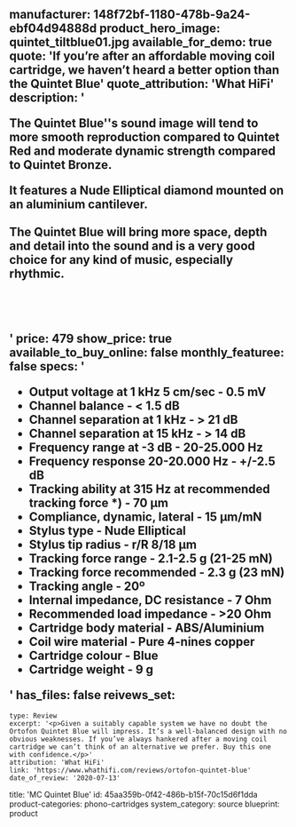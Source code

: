 manufacturer: 148f72bf-1180-478b-9a24-ebf04d94888d
product_hero_image: quintet_tiltblue01.jpg
available_for_demo: true
quote: 'If you’re after an affordable moving coil cartridge, we haven’t heard a better option than the Quintet Blue'
quote_attribution: 'What HiFi'
description: '<p>The Quintet Blue''s sound image will tend to more smooth reproduction compared to Quintet Red and moderate dynamic strength compared to Quintet Bronze.</p><p>It features a Nude Elliptical diamond mounted on an aluminium cantilever.<br><br>The Quintet Blue will bring more space, depth and detail into the sound and is a very good choice for any kind of music, especially rhythmic.</p><p><br><br></p>'
price: 479
show_price: true
available_to_buy_online: false
monthly_featuree: false
specs: '<ul><li>Output voltage at 1 kHz 5 cm/sec - 0.5 mV<br></li><li>Channel balance - &lt; 1.5 dB<br></li><li>Channel separation at 1 kHz - &gt; 21 dB<br></li><li>Channel separation at 15 kHz - &gt; 14 dB<br></li><li>Frequency range at -3 dB - 20-25.000 Hz<br></li><li>Frequency response 20-20.000 Hz - +/-2.5 dB<br></li><li>Tracking ability at 315 Hz at recommended tracking force *) - 70 μm<br></li><li>Compliance, dynamic, lateral - 15 μm/mN<br></li><li>Stylus type - Nude Elliptical<br></li><li>Stylus tip radius - r/R 8/18 μm<br></li><li>Tracking force range - 2.1-2.5 g (21-25 mN)<br></li><li>Tracking force recommended - 2.3 g (23 mN)<br></li><li>Tracking angle - 20º<br></li><li>Internal impedance, DC resistance - 7 Ohm<br></li><li>Recommended load impedance - &gt;20 Ohm<br></li><li>Cartridge body material - ABS/Aluminium<br></li><li>Coil wire material - Pure 4-nines copper<br></li><li>Cartridge colour - Blue<br></li><li>Cartridge weight - 9 g<br></li></ul>'
has_files: false
reivews_set:
  -
    type: Review
    excerpt: '<p>Given a suitably capable system we have no doubt the Ortofon Quintet Blue will impress. It’s a well-balanced design with no obvious weaknesses. If you’ve always hankered after a moving coil cartridge we can’t think of an alternative we prefer. Buy this one with confidence.</p>'
    attribution: 'What HiFi'
    link: 'https://www.whathifi.com/reviews/ortofon-quintet-blue'
    date_of_review: '2020-07-13'
title: 'MC Quintet Blue'
id: 45aa359b-0f42-486b-b15f-70c15d6f1dda
product-categories: phono-cartridges
system_category: source
blueprint: product
